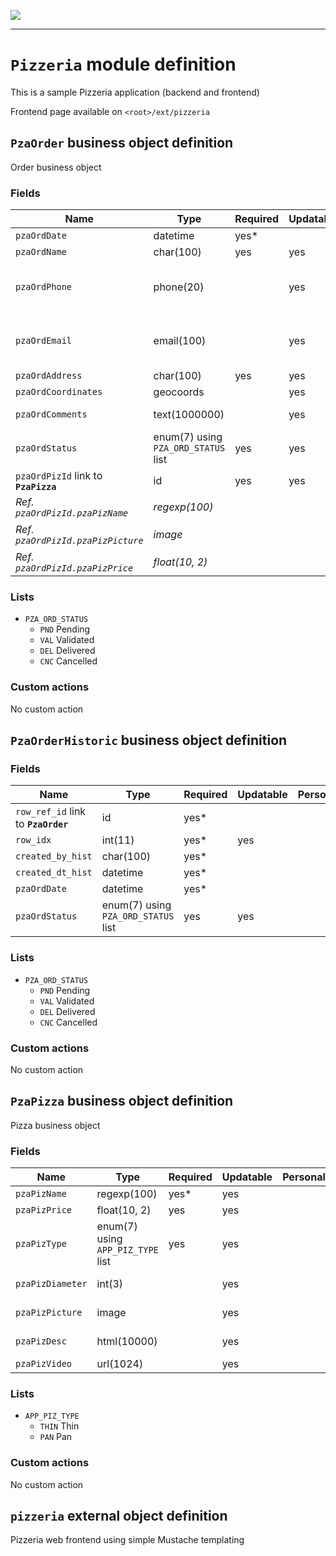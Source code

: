 ![](https://www.simplicite.io/resources//logos/logo250.png)
* * *

`Pizzeria` module definition
============================

This is a sample Pizzeria application (backend and frontend)

Frontend page available on `<root>/ext/pizzeria`


`PzaOrder` business object definition
-------------------------------------

Order business object

### Fields

| Name                                                         | Type                                     | Required | Updatable | Personal | Description                                                                      | 
| ------------------------------------------------------------ | ---------------------------------------- | -------- | --------- | -------- | -------------------------------------------------------------------------------- |
| `pzaOrdDate`                                                 | datetime                                 | yes*     |           |          | Order date                                                                       |
| `pzaOrdName`                                                 | char(100)                                | yes      | yes       | yes      | Order name                                                                       |
| `pzaOrdPhone`                                                | phone(20)                                |          | yes       | yes      | Ordering person's phone number                                                   |
| `pzaOrdEmail`                                                | email(100)                               |          | yes       | yes      | Ordering person's email address                                                  |
| `pzaOrdAddress`                                              | char(100)                                | yes      | yes       | yes      | Address                                                                          |
| `pzaOrdCoordinates`                                          | geocoords                                |          | yes       |          | Coordinates                                                                      |
| `pzaOrdComments`                                             | text(1000000)                            |          | yes       |          | Order comments                                                                   |
| `pzaOrdStatus`                                               | enum(7) using `PZA_ORD_STATUS` list      | yes      | yes       |          | Status                                                                           |
| `pzaOrdPizId` link to **`PzaPizza`**                         | id                                       | yes      | yes       |          | Order pizza                                                                      |
| _Ref. `pzaOrdPizId.pzaPizName`_                              | _regexp(100)_                            |          |           |          | _Pizza name_                                                                     |
| _Ref. `pzaOrdPizId.pzaPizPicture`_                           | _image_                                  |          |           |          | _Pizza picture_                                                                  |
| _Ref. `pzaOrdPizId.pzaPizPrice`_                             | _float(10, 2)_                           |          |           |          | _Pizza price_                                                                    |

### Lists

* `PZA_ORD_STATUS`
    - `PND` Pending
    - `VAL` Validated
    - `DEL` Delivered
    - `CNC` Cancelled

### Custom actions

No custom action

`PzaOrderHistoric` business object definition
---------------------------------------------



### Fields

| Name                                                         | Type                                     | Required | Updatable | Personal | Description                                                                      | 
| ------------------------------------------------------------ | ---------------------------------------- | -------- | --------- | -------- | -------------------------------------------------------------------------------- |
| `row_ref_id` link to **`PzaOrder`**                          | id                                       | yes*     |           |          | -                                                                                |
| `row_idx`                                                    | int(11)                                  | yes*     | yes       |          | -                                                                                |
| `created_by_hist`                                            | char(100)                                | yes*     |           |          | -                                                                                |
| `created_dt_hist`                                            | datetime                                 | yes*     |           |          | -                                                                                |
| `pzaOrdDate`                                                 | datetime                                 | yes*     |           |          | Order date                                                                       |
| `pzaOrdStatus`                                               | enum(7) using `PZA_ORD_STATUS` list      | yes      | yes       |          | Status                                                                           |

### Lists

* `PZA_ORD_STATUS`
    - `PND` Pending
    - `VAL` Validated
    - `DEL` Delivered
    - `CNC` Cancelled

### Custom actions

No custom action

`PzaPizza` business object definition
-------------------------------------

Pizza business object

### Fields

| Name                                                         | Type                                     | Required | Updatable | Personal | Description                                                                      | 
| ------------------------------------------------------------ | ---------------------------------------- | -------- | --------- | -------- | -------------------------------------------------------------------------------- |
| `pzaPizName`                                                 | regexp(100)                              | yes*     | yes       |          | Pizza name                                                                       |
| `pzaPizPrice`                                                | float(10, 2)                             | yes      | yes       |          | Pizza price                                                                      |
| `pzaPizType`                                                 | enum(7) using `APP_PIZ_TYPE` list        | yes      | yes       |          | Pizza type                                                                       |
| `pzaPizDiameter`                                             | int(3)                                   |          | yes       |          | Pizza diameter                                                                   |
| `pzaPizPicture`                                              | image                                    |          | yes       |          | Pizza picture                                                                    |
| `pzaPizDesc`                                                 | html(10000)                              |          | yes       |          | Pizza description                                                                |
| `pzaPizVideo`                                                | url(1024)                                |          | yes       |          | -                                                                                |

### Lists

* `APP_PIZ_TYPE`
    - `THIN` Thin
    - `PAN` Pan

### Custom actions

No custom action

`pizzeria` external object definition
-------------------------------------

Pizzeria web frontend using simple Mustache templating

